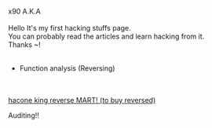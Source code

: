 
x90 A.K.A<br>
<br>
Hello It's my first hacking stuffs page.<br>
You can probably read the articles and learn hacking from it.<br>
Thanks ~!<br>
<br>
- Function analysis (Reversing)<br>
<br>
<br>
<a href="https://haconehack.github.io/codes/create_html_reversing.htm">hacone king reverse MART! (to buy reversed)</a>

Auditing!!
